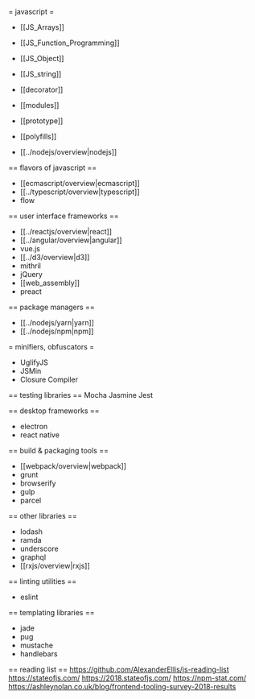 = javascript =

* [[JS_Arrays]]
* [[JS_Function_Programming]]
* [[JS_Object]]
* [[JS_string]]
* [[decorator]]
* [[modules]]
* [[prototype]]
* [[polyfills]]

* [[../nodejs/overview|nodejs]]

== flavors of javascript ==
* [[ecmascript/overview|ecmascript]]
* [[../typescript/overview|typescript]]
* flow

== user interface frameworks ==
* [[../reactjs/overview|react]]
* [[../angular/overview|angular]]
* vue.js
* [[../d3/overview|d3]]
* mithril
* jQuery
* [[web_assembly]]
* preact

== package managers ==
* [[../nodejs/yarn|yarn]]
* [[../nodejs/npm|npm]]

= minifiers, obfuscators =
* UglifyJS
* JSMin
* Closure Compiler

== testing libraries ==
Mocha
Jasmine
Jest


== desktop frameworks ==
* electron
* react native

== build & packaging tools ==
* [[webpack/overview|webpack]]
* grunt
* browserify
* gulp
* parcel

== other libraries ==
* lodash
* ramda
* underscore
* graphql
* [[rxjs/overview|rxjs]]

== linting utilities ==
* eslint

== templating libraries ==
* jade
* pug
* mustache
* handlebars



== reading list ==
https://github.com/AlexanderEllis/js-reading-list
https://stateofjs.com/
https://2018.stateofjs.com/
https://npm-stat.com/
https://ashleynolan.co.uk/blog/frontend-tooling-survey-2018-results
